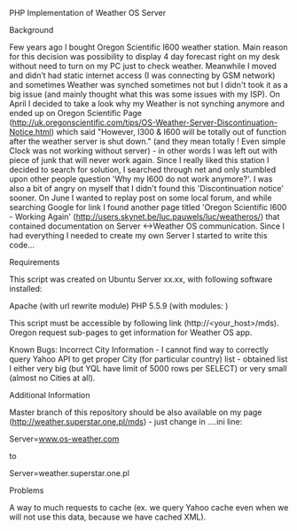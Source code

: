 PHP Implementation of Weather OS Server

Background

Few years ago I bought Oregon Scientific I600 weather station. Main reason for this decision was possibility to display 4 day forecast right on my desk without need to turn on my PC just to check weather. Meanwhile I moved and didn’t had static internet access (I was connecting by GSM network) and sometimes Weather was synched sometimes not but I didn't took it as a big issue (and mainly thought what this was some issues with my ISP). On April I decided to take a look why my Weather is not synching anymore and ended up on Oregon Scientific Page (http://uk.oregonscientific.com/tips/OS-Weather-Server-Discontinuation-Notice.html) which said "However, I300 & I600 will be totally out of function after the weather server is shut down." (and they mean totally ! Even simple Clock was not working without server) - in other words I was left out with piece of junk that will never work again. 
Since I really liked this station I decided to search for solution, I searched through net and only stumbled upon other people question 'Why my I600 do not work anymore?'. I was also a bit of angry on myself that I didn't found this 'Discontinuation notice' sooner. On June I wanted to replay post on some local forum, and while searching Google for link I found another page titled 'Oregon Scientific I600 - Working Again' (http://users.skynet.be/luc.pauwels/luc/weatheros/) that contained documentation on Server <->Weather OS communication. Since I had everything I needed to create my own Server I started to write this code...

Requirements

This script was created on Ubuntu Server xx.xx, with following software installed:

Apache (with url rewrite module)
PHP 5.5.9 (with modules: )

This script must be accessible by following link (http://<your_host>/mds). Oregon request sub-pages to get information for Weather OS app.

Known Bugs:
Incorrect City Information - I cannot find way to correctly query Yahoo API to get proper City (for particular country) list - obtained list I either very big (but YQL have limit of 5000 rows per SELECT) or very small (almost no Cities at all).

Additional Information

Master branch of this repository should be also available on my page (http://weather.superstar.one.pl/mds) - just change in ....ini line:

Server=www.os-weather.com

to 

Server=weather.superstar.one.pl


Problems

A way to much requests to cache (ex. we query Yahoo cache even when we will not use this data, because we have cached XML).